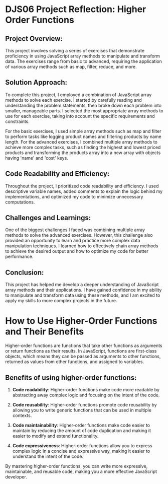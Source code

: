 # DJS06 Project Reflection: Higher Order Functions

## Project Overview:

This project involves solving a series of exercises that demonstrate proficiency in using JavaScript array methods to manipulate and transform data. The exercises range from basic to advanced, requiring the application of various array methods such as map, filter, reduce, and more.

## Solution Approach:

To complete this project, I employed a combination of JavaScript array methods to solve each exercise. I started by carefully reading and understanding the problem statements, then broke down each problem into smaller, manageable parts. I selected the most appropriate array methods to use for each exercise, taking into account the specific requirements and constraints.

For the basic exercises, I used simple array methods such as map and filter to perform tasks like logging product names and filtering products by name length. For the advanced exercises, I combined multiple array methods to achieve more complex tasks, such as finding the highest and lowest priced products and transforming the products array into a new array with objects having 'name' and 'cost' keys.

## Code Readability and Efficiency:

Throughout the project, I prioritized code readability and efficiency. I used descriptive variable names, added comments to explain the logic behind my implementations, and optimized my code to minimize unnecessary computations.

## Challenges and Learnings:

One of the biggest challenges I faced was combining multiple array methods to solve the advanced exercises. However, this challenge also provided an opportunity to learn and practice more complex data manipulation techniques. I learned how to effectively chain array methods to achieve the desired output and how to optimize my code for better performance.

## Conclusion:

This project has helped me develop a deeper understanding of JavaScript array methods and their applications. I have gained confidence in my ability to manipulate and transform data using these methods, and I am excited to apply my skills to more complex projects in the future.

# How to Use Higher-Order Functions and Their Benefits
Higher-order functions are functions that take other functions as arguments or return functions as their results. In JavaScript, functions are first-class objects, which means they can be passed as arguments to other functions, returned as values from other functions, and assigned to variables.

## Benefits of using higher-order functions:

1. **Code readability**: Higher-order functions make code more readable by abstracting away complex logic and focusing on the intent of the code.

2. **Code reusability**: Higher-order functions promote code reusability by allowing you to write generic functions that can be used in multiple contexts.

3. **Code maintainability**: Higher-order functions make code easier to maintain by reducing the amount of code duplication and making it easier to modify and extend functionality.

4. **Code expressiveness**: Higher-order functions allow you to express complex logic in a concise and expressive way, making it easier to understand the intent of the code.

By mastering higher-order functions, you can write more expressive, maintainable, and reusable code, making you a more effective JavaScript developer.



